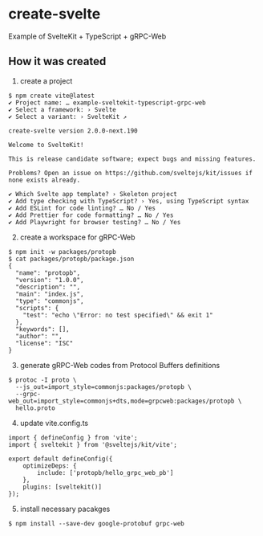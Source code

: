 # create-svelte

Example of SvelteKit + TypeScript + gRPC-Web

## How it was created

1. create a project

```
$ npm create vite@latest
✔ Project name: … example-sveltekit-typescript-grpc-web
✔ Select a framework: › Svelte
✔ Select a variant: › SvelteKit ↗

create-svelte version 2.0.0-next.190

Welcome to SvelteKit!

This is release candidate software; expect bugs and missing features.

Problems? Open an issue on https://github.com/sveltejs/kit/issues if none exists already.

✔ Which Svelte app template? › Skeleton project
✔ Add type checking with TypeScript? › Yes, using TypeScript syntax
✔ Add ESLint for code linting? … No / Yes
✔ Add Prettier for code formatting? … No / Yes
✔ Add Playwright for browser testing? … No / Yes
```


2. create a workspace for gRPC-Web

```
$ npm init -w packages/protopb
$ cat packages/protopb/package.json
{
  "name": "protopb",
  "version": "1.0.0",
  "description": "",
  "main": "index.js",
  "type": "commonjs",
  "scripts": {
    "test": "echo \"Error: no test specified\" && exit 1"
  },
  "keywords": [],
  "author": "",
  "license": "ISC"
}
```

3. generate gRPC-Web codes from Protocol Buffers definitions

```
$ protoc -I proto \
  --js_out=import_style=commonjs:packages/protopb \
  --grpc-web_out=import_style=commonjs+dts,mode=grpcweb:packages/protopb \
  hello.proto
```

4. update vite.config.ts

```
import { defineConfig } from 'vite';
import { sveltekit } from '@sveltejs/kit/vite';

export default defineConfig({
	optimizeDeps: {
		include: ['protopb/hello_grpc_web_pb']
	},
	plugins: [sveltekit()]
});
```

5. install necessary pacakges

```
$ npm install --save-dev google-protobuf grpc-web
```
